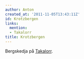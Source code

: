 ```yaml
---
author: Anton
created_at: '2011-11-05T13:43:11Z'
id: Krotzbergen
links:
  mention:
  - Takalorr
title: Krotzbergen
---
```


Bergskedja på [Takalorr].

  [Takalorr]: Takalorr
